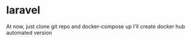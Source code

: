 # laravel
At now, just clone git repo and docker-compose up
I'll create docker hub automated version
